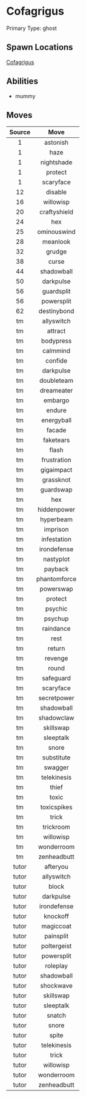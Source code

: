 # Cofagrigus  
Primary Type: ghost  
  
## Spawn Locations  
[Cofagrigus](/data/spawn_presets/cofagrigus.md)  
  
## Abilities  
  * mummy
  
  
## Moves  
  
| Source | Move |  
|:---:|:---:|  
| 1 | astonish |  
| 1 | haze |  
| 1 | nightshade |  
| 1 | protect |  
| 1 | scaryface |  
| 12 | disable |  
| 16 | willowisp |  
| 20 | craftyshield |  
| 24 | hex |  
| 25 | ominouswind |  
| 28 | meanlook |  
| 32 | grudge |  
| 38 | curse |  
| 44 | shadowball |  
| 50 | darkpulse |  
| 56 | guardsplit |  
| 56 | powersplit |  
| 62 | destinybond |  
| tm | allyswitch |  
| tm | attract |  
| tm | bodypress |  
| tm | calmmind |  
| tm | confide |  
| tm | darkpulse |  
| tm | doubleteam |  
| tm | dreameater |  
| tm | embargo |  
| tm | endure |  
| tm | energyball |  
| tm | facade |  
| tm | faketears |  
| tm | flash |  
| tm | frustration |  
| tm | gigaimpact |  
| tm | grassknot |  
| tm | guardswap |  
| tm | hex |  
| tm | hiddenpower |  
| tm | hyperbeam |  
| tm | imprison |  
| tm | infestation |  
| tm | irondefense |  
| tm | nastyplot |  
| tm | payback |  
| tm | phantomforce |  
| tm | powerswap |  
| tm | protect |  
| tm | psychic |  
| tm | psychup |  
| tm | raindance |  
| tm | rest |  
| tm | return |  
| tm | revenge |  
| tm | round |  
| tm | safeguard |  
| tm | scaryface |  
| tm | secretpower |  
| tm | shadowball |  
| tm | shadowclaw |  
| tm | skillswap |  
| tm | sleeptalk |  
| tm | snore |  
| tm | substitute |  
| tm | swagger |  
| tm | telekinesis |  
| tm | thief |  
| tm | toxic |  
| tm | toxicspikes |  
| tm | trick |  
| tm | trickroom |  
| tm | willowisp |  
| tm | wonderroom |  
| tm | zenheadbutt |  
| tutor | afteryou |  
| tutor | allyswitch |  
| tutor | block |  
| tutor | darkpulse |  
| tutor | irondefense |  
| tutor | knockoff |  
| tutor | magiccoat |  
| tutor | painsplit |  
| tutor | poltergeist |  
| tutor | powersplit |  
| tutor | roleplay |  
| tutor | shadowball |  
| tutor | shockwave |  
| tutor | skillswap |  
| tutor | sleeptalk |  
| tutor | snatch |  
| tutor | snore |  
| tutor | spite |  
| tutor | telekinesis |  
| tutor | trick |  
| tutor | willowisp |  
| tutor | wonderroom |  
| tutor | zenheadbutt |  
  
